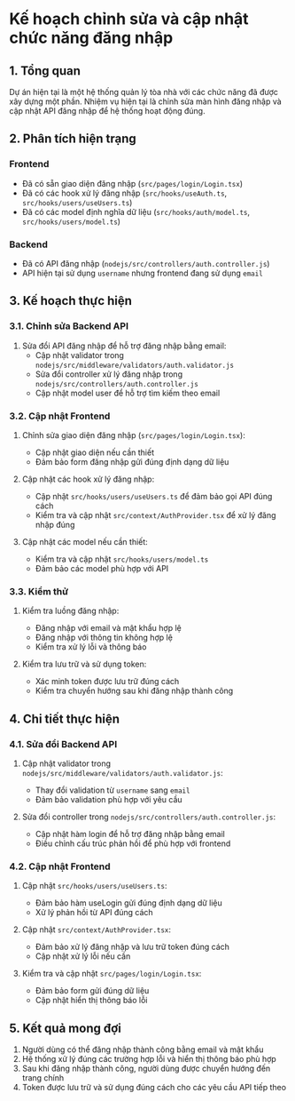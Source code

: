 # Kế hoạch chỉnh sửa và cập nhật chức năng đăng nhập

## 1. Tổng quan

Dự án hiện tại là một hệ thống quản lý tòa nhà với các chức năng đã được xây dựng một phần. Nhiệm vụ hiện tại là chỉnh sửa màn hình đăng nhập và cập nhật API đăng nhập để hệ thống hoạt động đúng.

## 2. Phân tích hiện trạng

### Frontend
- Đã có sẵn giao diện đăng nhập (`src/pages/login/Login.tsx`)
- Đã có các hook xử lý đăng nhập (`src/hooks/useAuth.ts`, `src/hooks/users/useUsers.ts`)
- Đã có các model định nghĩa dữ liệu (`src/hooks/auth/model.ts`, `src/hooks/users/model.ts`)

### Backend
- Đã có API đăng nhập (`nodejs/src/controllers/auth.controller.js`)
- API hiện tại sử dụng `username` nhưng frontend đang sử dụng `email`

## 3. Kế hoạch thực hiện

### 3.1. Chỉnh sửa Backend API

1. Sửa đổi API đăng nhập để hỗ trợ đăng nhập bằng email:
   - Cập nhật validator trong `nodejs/src/middleware/validators/auth.validator.js`
   - Sửa đổi controller xử lý đăng nhập trong `nodejs/src/controllers/auth.controller.js`
   - Cập nhật model user để hỗ trợ tìm kiếm theo email

### 3.2. Cập nhật Frontend

1. Chỉnh sửa giao diện đăng nhập (`src/pages/login/Login.tsx`):
   - Cập nhật giao diện nếu cần thiết
   - Đảm bảo form đăng nhập gửi đúng định dạng dữ liệu

2. Cập nhật các hook xử lý đăng nhập:
   - Cập nhật `src/hooks/users/useUsers.ts` để đảm bảo gọi API đúng cách
   - Kiểm tra và cập nhật `src/context/AuthProvider.tsx` để xử lý đăng nhập đúng

3. Cập nhật các model nếu cần thiết:
   - Kiểm tra và cập nhật `src/hooks/users/model.ts`
   - Đảm bảo các model phù hợp với API

### 3.3. Kiểm thử

1. Kiểm tra luồng đăng nhập:
   - Đăng nhập với email và mật khẩu hợp lệ
   - Đăng nhập với thông tin không hợp lệ
   - Kiểm tra xử lý lỗi và thông báo

2. Kiểm tra lưu trữ và sử dụng token:
   - Xác minh token được lưu trữ đúng cách
   - Kiểm tra chuyển hướng sau khi đăng nhập thành công

## 4. Chi tiết thực hiện

### 4.1. Sửa đổi Backend API

1. Cập nhật validator trong `nodejs/src/middleware/validators/auth.validator.js`:
   - Thay đổi validation từ `username` sang `email`
   - Đảm bảo validation phù hợp với yêu cầu

2. Sửa đổi controller trong `nodejs/src/controllers/auth.controller.js`:
   - Cập nhật hàm login để hỗ trợ đăng nhập bằng email
   - Điều chỉnh cấu trúc phản hồi để phù hợp với frontend

### 4.2. Cập nhật Frontend

1. Cập nhật `src/hooks/users/useUsers.ts`:
   - Đảm bảo hàm useLogin gửi đúng định dạng dữ liệu
   - Xử lý phản hồi từ API đúng cách

2. Cập nhật `src/context/AuthProvider.tsx`:
   - Đảm bảo xử lý đăng nhập và lưu trữ token đúng cách
   - Cập nhật xử lý lỗi nếu cần

3. Kiểm tra và cập nhật `src/pages/login/Login.tsx`:
   - Đảm bảo form gửi đúng dữ liệu
   - Cập nhật hiển thị thông báo lỗi

## 5. Kết quả mong đợi

1. Người dùng có thể đăng nhập thành công bằng email và mật khẩu
2. Hệ thống xử lý đúng các trường hợp lỗi và hiển thị thông báo phù hợp
3. Sau khi đăng nhập thành công, người dùng được chuyển hướng đến trang chính
4. Token được lưu trữ và sử dụng đúng cách cho các yêu cầu API tiếp theo